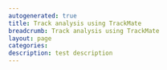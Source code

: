 ```yaml
---
autogenerated: true
title: Track analysis using TrackMate
breadcrumb: Track analysis using TrackMate
layout: page
categories: 
description: test description
---
```


